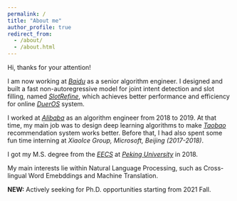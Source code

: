 ```yaml
---
permalink: /
title: "About me"
author_profile: true
redirect_from: 
  - /about/
  - /about.html
---
```


Hi, thanks for your attention!

I am now working at [*Baidu*](https://www.baidu.com/) as a senior algorithm engineer. 
I designed and built a fast non-autoregressive model for joint intent detection and slot filling, 
named [*SlotRefine*](https://arxiv.org/pdf/2010.02693.pdf), which achieves better performance and efficiency for online
[*DuerOS*](https://dueros.baidu.com/en/index.html) system.

I worked at [*Alibaba*](https://www.alibabagroup.com/en/global/home) as an algorithm engineer from 2018 to 2019. 
At that time, my main job was to design deep learning algorithms to make [*Taobao*](https://www.taobao.com/) 
recommendation system works better. Before that, I had also spent some fun time interning at
*XiaoIce Group, Microsoft, Beijing (2017-2018)*.

I got my M.S. degree from the [*EECS*](https://eecs.pku.edu.cn/Home/HOME.htm) at 
[*Peking University*](http://english.pku.edu.cn/) in 2018. 

My main interests lie within Natural Language Processing, such as Cross-lingual Word Emebddings and Machine Translation.

**NEW:** Actively seeking for Ph.D. opportunities starting from 2021 Fall. 

